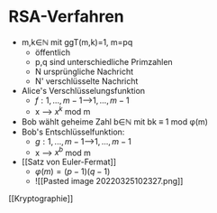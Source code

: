 # RSA-Verfahren
 + m,k∈ℕ mit ggT(m,k)=1, m=pq
	 + öffentlich
	 + p,q sind unterschiedliche Primzahlen
	 + N ursprüngliche Nachricht
	 + N' verschlüsselte Nachricht
 + Alice's Verschlüsselungsfunktion
	 + $f: {1,...,m-1}$-->${1,...,m-1}$
	 + x --> $x^k$ mod m
 + Bob wählt geheime Zahl b∈ℕ mit bk ≡ 1 mod φ(m)
 + Bob's Entschlüsselfunktion:
	 + $g: {1,...,m-1}$-->${1,...,m-1}$
	 + x --> $x^b$ mod m
 + [[Satz von Euler-Fermat]]
	 + $φ(m)=(p-1)(q-1)$
	 + ![[Pasted image 20220325102327.png]]


[[Kryptographie]]